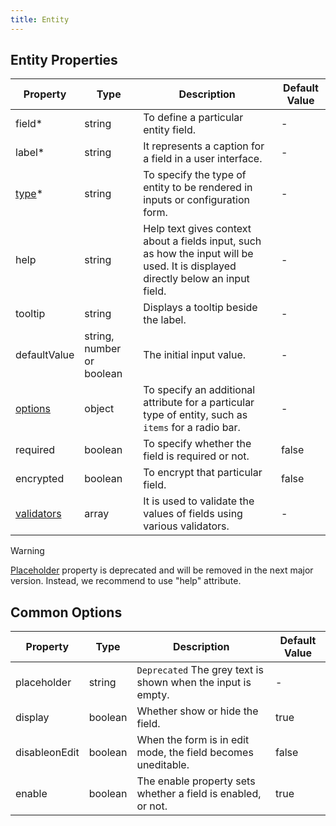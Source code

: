 ```yaml
---
title: Entity 
---
```


## Entity Properties

| Property                                                      | Type                      | Description                                                                                                                       | Default Value |
| ------------------------------------------------------------- | ------------------------- | --------------------------------------------------------------------------------------------------------------------------------- | ------------- |
| field<span class="required-asterisk">*</span>                 | string                    | To define a particular entity field.                                                                                              | -             |
| label<span class="required-asterisk">*</span>                 | string                    | It represents a caption for a field in a user interface.                                                                          | -             |
| [type](./components)<span class="required-asterisk">*</span> | string                    | To specify the type of entity to be rendered in inputs or configuration form.                                                     | -             |
| help                                                          | string                    | Help text gives context about a fields input, such as how the input will be used. It is displayed directly below an input field. | -             |
| tooltip                                                       | string                    | Displays a tooltip beside the label.                                                                                              | -             |
| defaultValue                                                  | string, number or boolean | The initial input value.                                                                                                          | -             |
| [options](#common-options)                                    | object                    | To specify an additional attribute for a particular type of entity, such as `items` for a radio bar.                              | -             |
| required                                                      | boolean                   | To specify whether the field is required or not.                                                                                  | false         |
| encrypted                                                     | boolean                   | To encrypt that particular field.                                                                                                 | false         |
| [validators](./validators)                                   | array                     | It is used to validate the values of fields using various validators.                                                             | -             |

> [!WARNING]  
> [Placeholder](https://splunkui.splunkeng.com/Packages/react-ui/Text?section=develop) property is deprecated and will be removed in the next major version. Instead, we recommend to use "help" attribute.

## Common Options

| Property      | Type    | Description                                                                                                                               | Default Value |
| ------------- | ------- | ----------------------------------------------------------------------------------------------------------------------------------------- | ------------- |
| placeholder   | string  | `Deprecated` The grey text is shown when the input is empty.                                                                                           | -             |
| display       | boolean | Whether show or hide the field.                                                                                                           | true          |
| disableonEdit | boolean | When the form is in edit mode, the field becomes uneditable.                                                                              | false         |
| enable        | boolean | The enable property sets whether a field is enabled, or not.                                                                              | true          |
